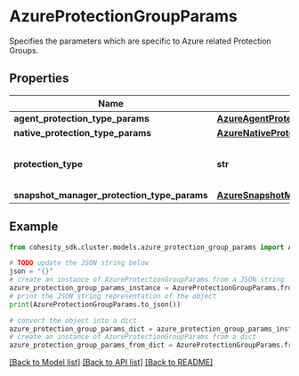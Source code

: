 # AzureProtectionGroupParams

Specifies the parameters which are specific to Azure related Protection Groups.

## Properties

Name | Type | Description | Notes
------------ | ------------- | ------------- | -------------
**agent_protection_type_params** | [**AzureAgentProtectionGroupParams**](AzureAgentProtectionGroupParams.md) |  | [optional] 
**native_protection_type_params** | [**AzureNativeProtectionGroupParams**](AzureNativeProtectionGroupParams.md) |  | [optional] 
**protection_type** | **str** | Specifies the Azure Protection Group type. | 
**snapshot_manager_protection_type_params** | [**AzureSnapshotManagerProtectionGroupParams**](AzureSnapshotManagerProtectionGroupParams.md) |  | [optional] 

## Example

```python
from cohesity_sdk.cluster.models.azure_protection_group_params import AzureProtectionGroupParams

# TODO update the JSON string below
json = "{}"
# create an instance of AzureProtectionGroupParams from a JSON string
azure_protection_group_params_instance = AzureProtectionGroupParams.from_json(json)
# print the JSON string representation of the object
print(AzureProtectionGroupParams.to_json())

# convert the object into a dict
azure_protection_group_params_dict = azure_protection_group_params_instance.to_dict()
# create an instance of AzureProtectionGroupParams from a dict
azure_protection_group_params_from_dict = AzureProtectionGroupParams.from_dict(azure_protection_group_params_dict)
```
[[Back to Model list]](../README.md#documentation-for-models) [[Back to API list]](../README.md#documentation-for-api-endpoints) [[Back to README]](../README.md)


